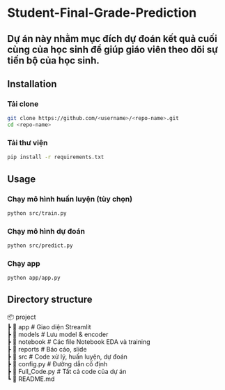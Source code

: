 # Student-Final-Grade-Prediction
## Dự án này nhằm mục đích dự đoán kết quả cuối cùng của học sinh để giúp giáo viên theo dõi sự tiến bộ của học sinh. 
## Installation  
### Tải clone
```bash
git clone https://github.com/<username>/<repo-name>.git
cd <repo-name>

```
### Tải thư viện
```bash
pip install -r requirements.txt
```
## Usage  
### Chạy mô hình huấn luyện (tùy chọn) 
```bash
python src/train.py
```
### Chạy mô hình dự đoán 
```bash
python src/predict.py
```
### Chạy app
```bash
python app/app.py
```
## Directory structure  
📦 project  
 ┣ 📂 app              # Giao diện Streamlit  
 ┣ 📂 models           # Lưu model & encoder  
 ┣ 📂 notebook         # Các file Notebook EDA và training  
 ┣ 📂 reports          # Báo cáo, slide  
 ┣ 📂 src              # Code xử lý, huấn luyện, dự đoán  
 ┣ 📜 config.py        # Đường dẫn cố định  
 ┣ 📜 Full_Code.py     # Tất cả code của dự án  
 ┗ 📜 README.md

